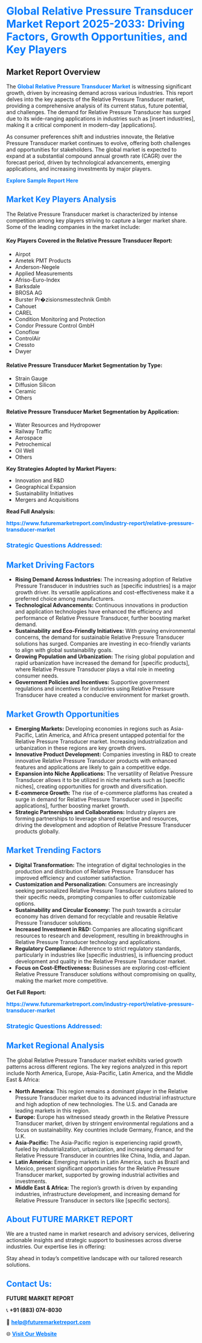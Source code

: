 <h1 style="color: #007BFF;">Global Relative Pressure Transducer Market Report 2025-2033: Driving Factors, Growth Opportunities, and Key Players</h1>

<section id="overview">
<h2>Market Report Overview</h2>
<p>The <a href="https://www.futuremarketreport.com/industry-report/relative-pressure-transducer-market" style="color: #007BFF; text-decoration: none;"><strong>Global Relative Pressure Transducer Market</strong></a> is witnessing significant growth, driven by increasing demand across various industries. This report delves into the key aspects of the Relative Pressure Transducer market, providing a comprehensive analysis of its current status, future potential, and challenges. The demand for Relative Pressure Transducer has surged due to its wide-ranging applications in industries such as [insert industries], making it a critical component in modern-day [applications].</p>
<p>As consumer preferences shift and industries innovate, the Relative Pressure Transducer market continues to evolve, offering both challenges and opportunities for stakeholders. The global market is expected to expand at a substantial compound annual growth rate (CAGR) over the forecast period, driven by technological advancements, emerging applications, and increasing investments by major players.</p>
</section>

<section id="overview">
<p><a href="https://www.futuremarketreport.com/request-sample/reportId=53402" style="color: #007BFF; text-decoration: none;"><strong>Explore Sample Report Here</strong></a></p>
</section>

<section id="key-players">
<h2 style="color: #007BFF;">Market Key Players Analysis</h2>
<p>The Relative Pressure Transducer market is characterized by intense competition among key players striving to capture a larger market share. Some of the leading companies in the market include:</p>
<h4>Key Players Covered in the Relative Pressure Transducer Report:</h4>
<ul><li>Airpot</li><li>Ametek PMT Products</li><li>Anderson-Negele</li><li>Applied Measurements</li><li>Afriso-Euro-Index</li><li>Barksdale</li><li>BROSA AG</li><li>Burster Pr�zisionsmesstechnik Gmbh</li><li>Cahouet</li><li>CAREL</li><li>Condition Monitoring and Protection</li><li>Condor Pressure Control GmbH</li><li>Conoflow</li><li>ControlAir</li><li>Cressto</li><li>Dwyer</li></ul>
<h4>Relative Pressure Transducer Market Segmentation by Type:</h4>
<ul><li>Strain Gauge</li><li>Diffusion Silicon</li><li>Ceramic</li><li>Others</li></ul>

<h4>Relative Pressure Transducer Market Segmentation by Application:</h4>
<ul><li>Water Resources and Hydropower</li><li>Railway Traffic</li><li>Aerospace</li><li>Petrochemical</li><li>Oil Well</li><li>Others</li></ul>
<p><strong>Key Strategies Adopted by Market Players:</strong></p>
<ul>
<li>Innovation and R&D</li>
<li>Geographical Expansion</li>
<li>Sustainability Initiatives</li>
<li>Mergers and Acquisitions</li>
</ul>
</section>

<section>
<p><strong>Read Full Analysis: </strong></p><a href="https://www.futuremarketreport.com/industry-report/relative-pressure-transducer-market" style="color: #007BFF; text-decoration: none;"><strong>https://www.futuremarketreport.com/industry-report/relative-pressure-transducer-market</strong></a>
<h3 style="color: #007BFF;">Strategic Questions Addressed:</h3>
</section>

<section id="driving-factors">
<h2 style="color: #007BFF;">Market Driving Factors</h2>
<ul>
<li><strong>Rising Demand Across Industries:</strong> The increasing adoption of Relative Pressure Transducer in industries such as [specific industries] is a major growth driver. Its versatile applications and cost-effectiveness make it a preferred choice among manufacturers.</li>
<li><strong>Technological Advancements:</strong> Continuous innovations in production and application technologies have enhanced the efficiency and performance of Relative Pressure Transducer, further boosting market demand.</li>
<li><strong>Sustainability and Eco-Friendly Initiatives:</strong> With growing environmental concerns, the demand for sustainable Relative Pressure Transducer solutions has surged. Companies are investing in eco-friendly variants to align with global sustainability goals.</li>
<li><strong>Growing Population and Urbanization:</strong> The rising global population and rapid urbanization have increased the demand for [specific products], where Relative Pressure Transducer plays a vital role in meeting consumer needs.</li>
<li><strong>Government Policies and Incentives:</strong> Supportive government regulations and incentives for industries using Relative Pressure Transducer have created a conducive environment for market growth.</li>
</ul>
</section>

<section id="growth-opportunities">
<h2 style="color: #007BFF;">Market Growth Opportunities</h2>
<ul>
<li><strong>Emerging Markets:</strong> Developing economies in regions such as Asia-Pacific, Latin America, and Africa present untapped potential for the Relative Pressure Transducer market. Increasing industrialization and urbanization in these regions are key growth drivers.</li>
<li><strong>Innovative Product Development:</strong> Companies investing in R&D to create innovative Relative Pressure Transducer products with enhanced features and applications are likely to gain a competitive edge.</li>
<li><strong>Expansion into Niche Applications:</strong> The versatility of Relative Pressure Transducer allows it to be utilized in niche markets such as [specific niches], creating opportunities for growth and diversification.</li>
<li><strong>E-commerce Growth:</strong> The rise of e-commerce platforms has created a surge in demand for Relative Pressure Transducer used in [specific applications], further boosting market growth.</li>
<li><strong>Strategic Partnerships and Collaborations:</strong> Industry players are forming partnerships to leverage shared expertise and resources, driving the development and adoption of Relative Pressure Transducer products globally.</li>
</ul>
</section>

<section id="trending-factors">
<h2 style="color: #007BFF;">Market Trending Factors</h2>
<ul>
<li><strong>Digital Transformation:</strong> The integration of digital technologies in the production and distribution of Relative Pressure Transducer has improved efficiency and customer satisfaction.</li>
<li><strong>Customization and Personalization:</strong> Consumers are increasingly seeking personalized Relative Pressure Transducer solutions tailored to their specific needs, prompting companies to offer customizable options.</li>
<li><strong>Sustainability and Circular Economy:</strong> The push towards a circular economy has driven demand for recyclable and reusable Relative Pressure Transducer solutions.</li>
<li><strong>Increased Investment in R&D:</strong> Companies are allocating significant resources to research and development, resulting in breakthroughs in Relative Pressure Transducer technology and applications.</li>
<li><strong>Regulatory Compliance:</strong> Adherence to strict regulatory standards, particularly in industries like [specific industries], is influencing product development and quality in the Relative Pressure Transducer market.</li>
<li><strong>Focus on Cost-Effectiveness:</strong> Businesses are exploring cost-efficient Relative Pressure Transducer solutions without compromising on quality, making the market more competitive.</li>
</ul>
</section>

<section>
<p><strong>Get Full Report: </strong></p><a href="https://www.futuremarketreport.com/industry-report/relative-pressure-transducer-market" style="color: #007BFF; text-decoration: none;"><strong>https://www.futuremarketreport.com/industry-report/relative-pressure-transducer-market</strong></a>
<h3 style="color: #007BFF;">Strategic Questions Addressed:</h3>
</section>


<section id="regional-analysis">
<h2 style="color: #007BFF;">Market Regional Analysis</h2>
<p>The global Relative Pressure Transducer market exhibits varied growth patterns across different regions. The key regions analyzed in this report include North America, Europe, Asia-Pacific, Latin America, and the Middle East & Africa:</p>
<ul>
<li><strong>North America:</strong> This region remains a dominant player in the Relative Pressure Transducer market due to its advanced industrial infrastructure and high adoption of new technologies. The U.S. and Canada are leading markets in this region.</li>
<li><strong>Europe:</strong> Europe has witnessed steady growth in the Relative Pressure Transducer market, driven by stringent environmental regulations and a focus on sustainability. Key countries include Germany, France, and the U.K.</li>
<li><strong>Asia-Pacific:</strong> The Asia-Pacific region is experiencing rapid growth, fueled by industrialization, urbanization, and increasing demand for Relative Pressure Transducer in countries like China, India, and Japan.</li>
<li><strong>Latin America:</strong> Emerging markets in Latin America, such as Brazil and Mexico, present significant opportunities for the Relative Pressure Transducer market, supported by growing industrial activities and investments.</li>
<li><strong>Middle East & Africa:</strong> The region’s growth is driven by expanding industries, infrastructure development, and increasing demand for Relative Pressure Transducer in sectors like [specific sectors].</li>
</ul>
</section>

<footer>
<h2 style="color: #007BFF;">About FUTURE MARKET REPORT</h2>
<p>We are a trusted name in market research and advisory services, delivering actionable insights and strategic support to businesses across diverse industries. Our expertise lies in offering:</p>

<p>Stay ahead in today’s competitive landscape with our tailored research solutions.</p>

<h2 style="color: #007BFF;">Contact Us:</h2>
<p><strong>FUTURE MARKET REPORT</strong></p>
<p>📞 <strong>+91 (883) 074-8030</strong></p>
<p>📧 <strong><a href="mailto:help@futuremarketreport.com" style="color: #007BFF;">help@futuremarketreport.com</a></strong></p>
<p>🌐 <strong><a href="https://www.futuremarketreport.com/" style="color: #007BFF;">Visit Our Website</a></strong></p>
</footer>
